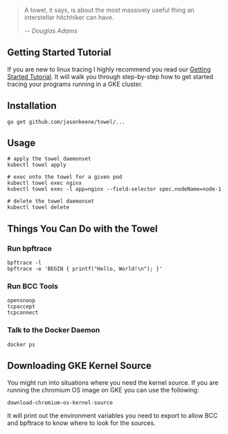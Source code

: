 > A towel, it says, is about the most massively useful thing an interstellar
> hitchhiker can have.
>
> -- <cite>Douglas Adams</cite>

## Getting Started Tutorial

If you are new to linux tracing I highly recommend you read our [Getting
Started Tutorial]. It will walk you through step-by-step how to get started
tracing your programs running in a GKE cluster.

## Installation

```
go get github.com/jasonkeene/towel/...
```

## Usage

```
# apply the towel daemonset
kubectl towel apply

# exec onto the towel for a given pod
kubectl towel exec nginx
kubectl towel exec -l app=nginx --field-selector spec.nodeName=node-1

# delete the towel daemonset
kubectl towel delete
```

## Things You Can Do with the Towel

### Run bpftrace

```
bpftrace -l
bpftrace -e 'BEGIN { printf("Hello, World!\n"); }'
```

### Run BCC Tools

```
opensnoop
tcpaccept
tcpconnect
```

<!--
### Write Your Own BCC Tools

TODO: add example

```
```
-->

### Talk to the Docker Daemon

```
docker ps
```

## Downloading GKE Kernel Source

You might run into situations where you need the kernel source. If you are
running the chromium OS image on GKE you can use the following:

```
download-chromium-os-kernel-source
```

It will print out the environment variables you need to export to allow BCC
and bpftrace to know where to look for the sources.

[Getting Started Tutorial]: docs/tutorial.md
